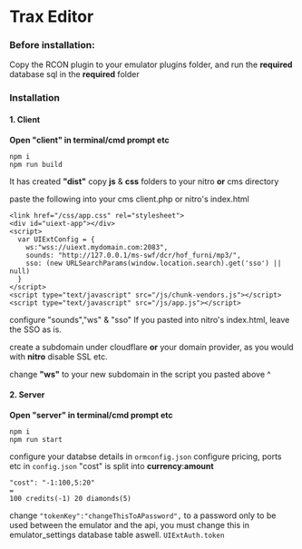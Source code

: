 # Trax Editor
### Before installation:
Copy the RCON plugin to your emulator plugins folder, and run the **required** database sql in the **required** folder

### Installation
#### 1. Client
**Open "client" in terminal/cmd prompt etc**
```
npm i
npm run build
```
It has created **"dist"**
copy **js** & **css** folders to your nitro **or** cms directory

paste the following into your cms client.php or nitro's index.html
```
<link href="/css/app.css" rel="stylesheet">
<div id="uiext-app"></div>
<script>
  var UIExtConfig = {
    ws:"wss://uiext.mydomain.com:2083",
    sounds: "http://127.0.0.1/ms-swf/dcr/hof_furni/mp3/",
    sso: (new URLSearchParams(window.location.search).get('sso') || null)
  }
</script>
<script type="text/javascript" src="/js/chunk-vendors.js"></script>
<script type="text/javascript" src="/js/app.js"></script>
```

configure "sounds","ws" & "sso"
If you pasted into nitro's index.html, leave the SSO as is.

create a subdomain under cloudflare **or** your domain provider, as you would with **nitro** disable SSL etc.

change **"ws"** to your new subdomain in the script you pasted above ^

#### 2. Server
**Open "server" in terminal/cmd prompt etc**
```
npm i
npm run start
```
configure your databse details in `ormconfig.json`
configure pricing, ports etc in `config.json`
"cost" is split into **currency**:**amount**
```
"cost": "-1:100,5:20"
=
100 credits(-1) 20 diamonds(5)
```

change `"tokenKey":"changeThisToAPassword",` to a password only to be used between the emulator and the api, you must change this in emulator_settings database table aswell. `UIExtAuth.token`
